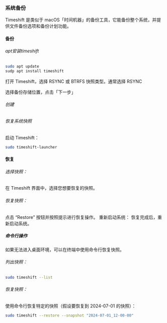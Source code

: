 <!--
 * @Descripttion: 
 * @Author: xujg
 * @version: 
 * @Date: 2024-07-03 10:13:49
 * @LastEditTime: 2024-07-03 11:02:36
-->
### 系统备份

Timeshift 是类似于 macOS「时间机器」的备份工具，它能备份整个系统，并提供文件备份选项和备份计划功能。

#### 备份
###### apt安装timeshift

```bash
sudo apt update
sudp apt install timeshift
```

打开 Timeshift，选择 RSYNC 或 BTRFS 快照类型。通常选择 RSYNC

选择备份存储位置，点击「下一步」

###### 创建

###### 恢复系统快照
启动 Timeshift：
```bash
sudo timeshift-launcher
```
#### 恢复
###### 选择快照：

在 Timeshift 界面中，选择您想要恢复的快照。

###### 恢复快照：
点击 “Restore” 按钮并按照提示进行恢复操作。
重新启动系统：
恢复完成后，重新启动系统。
##### 命令行操作
如果无法进入桌面环境，可以在终端中使用命令行恢复快照。

###### 列出快照：
```bash
sudo timeshift --list
```

###### 恢复快照：
使用命令行恢复特定的快照（假设要恢复到 2024-07-01 的快照）：
```bash
sudo timeshift --restore --snapshot "2024-07-01_12-00-00"
```